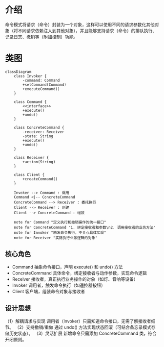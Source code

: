 # 介绍
命令模式将请求（命令）封装为一个对象，这样可以使用不同的请求参数化其他对象（将不同请求依赖注入到其他对象），并且能够支持请求（命令）的排队执行、记录日志、撤销等（附加控制）功能。

# 类图
```mermaid
classDiagram
    class Invoker {
        -command: Command
        +setCommand(Command)
        +executeCommand()
    }

    class Command {
        <<interface>>
        +execute()
        +undo()
    }

    class ConcreteCommand {
        -receiver: Receiver
        -state: String
        +execute()
        +undo()
    }

    class Receiver {
        +action(String)
    }

    class Client {
        +createCommand()
    }

    Invoker --> Command : 调用
    Command <|-- ConcreteCommand
    ConcreteCommand --> Receiver : 委托执行
    Client --> Receiver : 创建
    Client --> ConcreteCommand : 组装

    note for Command "定义执行和撤销操作的统一接口"
    note for ConcreteCommand "1. 绑定接收者和参数\n2. 调用接收者的业务方法"
    note for Invoker "触发命令执行，不关心具体实现"
    note for Receiver "实际执行业务逻辑的对象"
```
## 核心角色
+ Command	抽象命令接口，声明 execute() 和 undo() 方法
+ ConcreteCommand	具体命令，绑定接收者与动作参数，实现命令逻辑
+ Receiver	接收者，真正执行业务操作的对象（如灯、音响等设备）
+ Invoker	调用者，触发命令执行（如遥控器按钮）
+ Client	客户端，组装命令对象与接收者

## 设计思想
（1）解耦请求与实现
调用者（Invoker）只需知道命令接口，无需了解接收者细节。
（2）支持撤销/重做
通过 undo() 方法实现状态回滚（可结合备忘录模式存储历史状态）。
（3）灵活扩展
新增命令只需添加 ConcreteCommand 类，符合开闭原则。
